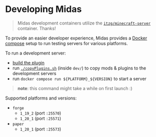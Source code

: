 # Developing Midas

> Midas development containers utilize the [`itzg/minecraft-server`](https://hub.docker.com/r/itzg/minecraft-server)
> container. Thanks!

To provide an easier developer experience, Midas provides a [Docker compose](#) setup to run testing servers for various platforms.

To run a development server:
- [build the plugin](#)
- run [`./copyPlugins.sh`](#) (inside `dev/`) to copy mods & plugins to the development servers 
- run `docker compose run ${PLATFORM}_${VERSION}` to start a server

> **note**: this command might take a while on first launch :)

Supported platforms and versions:

- `forge`
    - `1_19_2` (port `:25570`)
    - `1_20_1` (port `:25571`)
- `paper`
    - `1_20_1` (port `:25573`)

